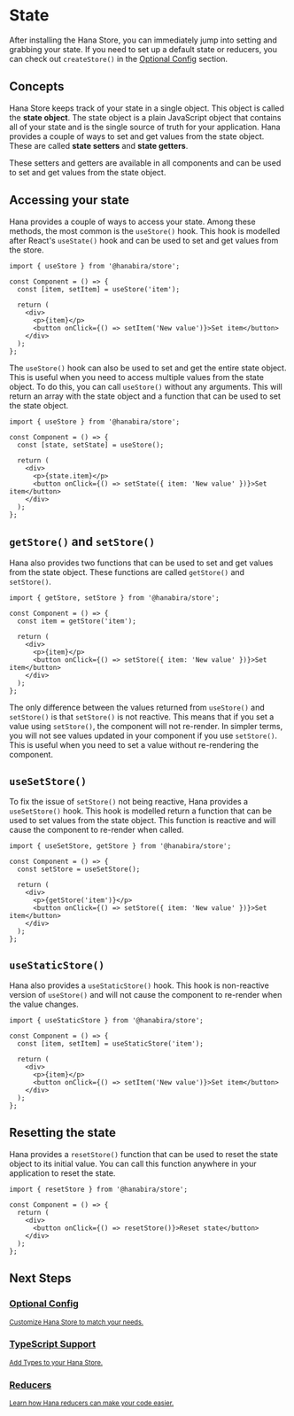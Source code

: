 # State

After installing the Hana Store, you can immediately jump into setting and grabbing your state. If you need to set up a default state or reducers, you can check out `createStore()` in the [Optional Config](/store/#optional-config) section.

## Concepts

Hana Store keeps track of your state in a single object. This object is called the **state object**. The state object is a plain JavaScript object that contains all of your state and is the single source of truth for your application. Hana provides a couple of ways to set and get values from the state object. These are called **state setters** and **state getters**.

These setters and getters are available in all components and can be used to set and get values from the state object.

## Accessing your state

Hana provides a couple of ways to access your state. Among these methods, the most common is the `useStore()` hook. This hook is modelled after React's `useState()` hook and can be used to set and get values from the store.

```jsx{4}
import { useStore } from '@hanabira/store';

const Component = () => {
  const [item, setItem] = useStore('item');

  return (
    <div>
      <p>{item}</p>
      <button onClick={() => setItem('New value')}>Set item</button>
    </div>
  );
};
```

The `useStore()` hook can also be used to set and get the entire state object. This is useful when you need to access multiple values from the state object. To do this, you can call `useStore()` without any arguments. This will return an array with the state object and a function that can be used to set the state object.

```jsx{4}
import { useStore } from '@hanabira/store';

const Component = () => {
  const [state, setState] = useStore();

  return (
    <div>
      <p>{state.item}</p>
      <button onClick={() => setState({ item: 'New value' })}>Set item</button>
    </div>
  );
};
```

## `getStore()` and `setStore()`

Hana also provides two functions that can be used to set and get values from the state object. These functions are called `getStore()` and `setStore()`.

```jsx{4,9}
import { getStore, setStore } from '@hanabira/store';

const Component = () => {
  const item = getStore('item');

  return (
    <div>
      <p>{item}</p>
      <button onClick={() => setStore({ item: 'New value' })}>Set item</button>
    </div>
  );
};
```

The only difference between the values returned from `useStore()` and `setStore()` is that `setStore()` is not reactive. This means that if you set a value using `setStore()`, the component will not re-render. In simpler terms, you will not see values updated in your component if you use `setStore()`. This is useful when you need to set a value without re-rendering the component.

## `useSetStore()`

To fix the issue of `setStore()` not being reactive, Hana provides a `useSetStore()` hook. This hook is modelled  return a function that can be used to set values from the state object. This function is reactive and will cause the component to re-render when called.

```jsx{4,9}
import { useSetStore, getStore } from '@hanabira/store';

const Component = () => {
  const setStore = useSetStore();

  return (
    <div>
      <p>{getStore('item')}</p>
      <button onClick={() => setStore({ item: 'New value' })}>Set item</button>
    </div>
  );
};
```

## `useStaticStore()`

Hana also provides a `useStaticStore()` hook. This hook is non-reactive version of `useStore()` and will not cause the component to re-render when the value changes.

```jsx{4,9}
import { useStaticStore } from '@hanabira/store';

const Component = () => {
  const [item, setItem] = useStaticStore('item');

  return (
    <div>
      <p>{item}</p>
      <button onClick={() => setItem('New value')}>Set item</button>
    </div>
  );
};
```

## Resetting the state

Hana provides a `resetStore()` function that can be used to reset the state object to its initial value. You can call this function anywhere in your application to reset the state.

```jsx{6}
import { resetStore } from '@hanabira/store';

const Component = () => {
  return (
    <div>
      <button onClick={() => resetStore()}>Reset state</button>
    </div>
  );
};
```

## Next Steps

<div class="vt-box-container next-steps">
  <a class="vt-box" href="/store/#optional-config">
    <h3 class="next-steps-link">Optional Config</h3>
    <small class="next-steps-caption">Customize Hana Store to match your needs.</small>
  </a>
  <a class="vt-box" href="/store/typescript">
    <h3 class="next-steps-link">TypeScript Support</h3>
    <small class="next-steps-caption">Add Types to your Hana Store.</small>
  </a>
  <a class="vt-box" href="/store/reducers">
    <h3 class="next-steps-link">Reducers</h3>
    <small class="next-steps-caption">Learn how Hana reducers can make your code easier.</small>
  </a>
</div>
